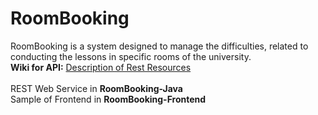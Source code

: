 # RoomBooking
RoomBooking is a system designed to manage the difficulties, related to conducting the lessons in specific rooms of the university.<br>
**Wiki for API:** [Description of Rest Resources](https://github.com/igor-meli/RoomBooking/wiki)<br>
<br>
REST Web Service in **RoomBooking-Java**<br>
Sample of Frontend in **RoomBooking-Frontend**<br>
